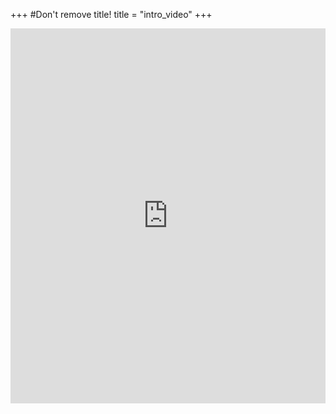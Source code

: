 +++
#Don't remove title!
title = "intro_video"
+++


<iframe width="100%" height="600" src="https://www.youtube.com/embed/qcK-wGg-hdc" frameborder="0" allowfullscreen></iframe>